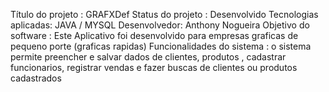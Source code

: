 Título do projeto : GRAFXDef
Status do projeto : Desenvolvido 
Tecnologias aplicadas: JAVA / MYSQL
Desenvolvedor: Anthony Nogueira 
Objetivo do software : Este Aplicativo foi desenvolvido para empresas graficas de pequeno porte (graficas rapidas)
Funcionalidades do sistema : o sistema permite preencher e salvar dados de clientes, produtos , cadastrar funcionarios, registrar vendas e fazer buscas de clientes ou produtos cadastrados
